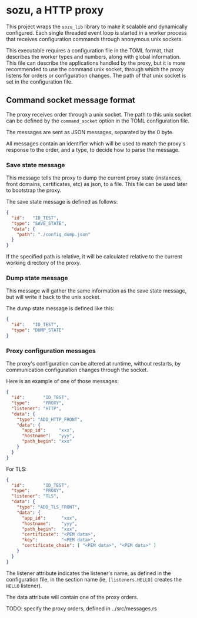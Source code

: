 # sozu, a HTTP proxy

This project wraps the `sozu_lib` library to make it scalable and dynamically
configured. Each single threaded event loop is started in a worker process that
receives configuration commands through anonymous unix sockets.

This executable requires a configuration file in the TOML format, that describes
the worker types and numbers, along with global information. This file can
describe the applications handled by the proxy, but it is more recommended to
use the command unix socket, through which the proxy listens for orders or
configuration changes. The path of that unix socket is set in the configuration
file.

## Command socket message format

The proxy receives order through a unix socket. The path to this unix socket can
be defined by the `command_socket` option in the TOML configuration file.

The messages are sent as JSON messages, separated by the 0 byte.

All messages contain an identifier which will be used to match the proxy's
response to the order, and a type, to decide how to parse the message.

### Save state message

This message tells the proxy to dump the current proxy state (instances,
front domains, certificates, etc) as json, to a file. This file can be used later
to bootstrap the proxy.

The save state message is defined as follows:

```json
{
  "id":   "ID_TEST",
  "type": "SAVE_STATE",
  "data": {
    "path": "./config_dump.json"
  }
}
```

If the specified path is relative, it will be calculated relative to the current
working directory of the proxy.

### Dump state message

This message will gather the same information as the save state message, but
will write it back to the unix socket.

The dump state message is defined like this:

```json
{
  "id":   "ID_TEST",
  "type": "DUMP_STATE"
}
```

### Proxy configuration messages

The proxy's configuration can be altered at runtime, without restarts,
by communication configuration changes through the socket.

Here is an example of one of those messages:

```json
{
  "id":       "ID_TEST",
  "type":     "PROXY",
  "listener": "HTTP",
  "data": {
    "type": "ADD_HTTP_FRONT",
    "data": {
      "app_id":     "xxx",
      "hostname":   "yyy",
      "path_begin": "xxx"
    }
  }
}
```

For TLS:

```json
{
  "id":       "ID_TEST",
  "type":     "PROXY",
  "listener": "TLS",
  "data": {
    "type": "ADD_TLS_FRONT",
    "data": {
      "app_id":      "xxx",
      "hostname":    "yyy",
      "path_begin":  "xxx",
      "certificate": "<PEM data>",
      "key":         "<PEM data>",
      "certificate_chain": [ "<PEM data>", "<PEM data>" ]
    }
  }
}
```


The listener attribute indicates the listener's name, as defined in the
configuration file, in the section name (ie, `[listeners.HELLO]` creates
the `HELLO` listener).

The data attribute will contain one of the proxy orders.

TODO: specify the proxy orders, defined in ../src/messages.rs
